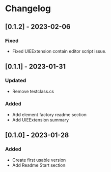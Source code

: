 # Changelog

## [0.1.2] - 2023-02-06

### Fixed
- Fixed UIEExtension contain editor script issue.

## [0.1.1] - 2023-01-31

### Updated
- Remove testclass.cs

### Added
- Add element factory readme section
- Add UIEExtension summary

## [0.1.0] - 2023-01-28

### Added

- Create first usable version
- Add Readme Start section